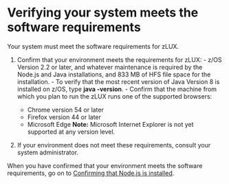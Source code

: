 # Verifying your system meets the software requirements

Your system must meet the software requirements for zLUX.

1.   Confirm that your environment meets the requirements for zLUX: 
    -   z/OS Version 2.2 or later, and whatever maintenance is required by the Node.js and Java installations, and 833 MB of HFS file space for the installation.
    -   To verify that the most recent version of Java Version 8 is installed on z/OS, type **java -version**.
    -   Confirm that the machine from which you plan to run the zLUX runs one of the supported browsers:

        -   Chrome version 54 or later
        -   Firefox version 44 or later
        -   Microsoft Edge
        **Note:** Microsoft Internet Explorer is not yet supported at any version level.

2.   If your environment does not meet these requirements, consult your system administrator. 

When you have confirmed that your environment meets the software requirements, go on to [Confirming that Node.js is installed](mvd-instconfirmnodejsinstalled.md).
